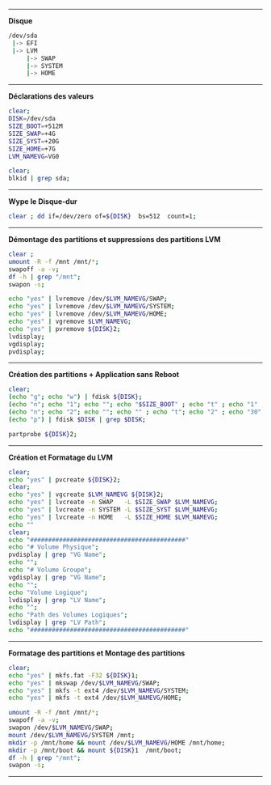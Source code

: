 
--------------------------------------------------------------------------------
**Disque**
```bash
/dev/sda
 |-> EFI
 |-> LVM
     |-> SWAP
     |-> SYSTEM
     |-> HOME
 ``` 

--------------------------------------------------------------------------------
**Déclarations des valeurs**
```bash
clear;
DISK=/dev/sda
SIZE_BOOT=+512M
SIZE_SWAP=+4G
SIZE_SYST=+20G
SIZE_HOME=+7G
LVM_NAMEVG=VG0
```

```bash
clear;
blkid | grep sda;
```

--------------------------------------------------------------------------------
**Wype le Disque-dur**
```bash
clear ; dd if=/dev/zero of=${DISK}  bs=512  count=1;
```

--------------------------------------------------------------------------------

**Démontage des partitions et suppressions des partitions LVM**
```bash
clear ;
umount -R -f /mnt /mnt/*;
swapoff -a -v;
df -h | grep "/mnt";
swapon -s;

echo "yes" | lvremove /dev/$LVM_NAMEVG/SWAP;
echo "yes" | lvremove /dev/$LVM_NAMEVG/SYSTEM;
echo "yes" | lvremove /dev/$LVM_NAMEVG/HOME;
echo "yes" | vgremove $LVM_NAMEVG;
echo "yes" | pvremove ${DISK}2;
lvdisplay;
vgdisplay;
pvdisplay;
```

--------------------------------------------------------------------------------
**Création des partitions + Application sans Reboot**
```bash
clear;
(echo "g"; echo "w") | fdisk ${DISK};
(echo "n"; echo "1"; echo ""; echo "$SIZE_BOOT" ; echo "t" ; echo "1" ; echo "w") | fdisk $DISK;
(echo "n"; echo "2"; echo ""; echo "" ; echo "t"; echo "2" ; echo "30"; echo "w") | fdisk $DISK;
(echo "p") | fdisk $DISK | grep $DISK;

partprobe ${DISK}2;
```

--------------------------------------------------------------------------------

**Création et Formatage du LVM**
```bash
clear;
echo "yes" | pvcreate ${DISK}2;
clear;
echo "yes" | vgcreate $LVM_NAMEVG ${DISK}2;
echo "yes" | lvcreate -n SWAP   -L $SIZE_SWAP $LVM_NAMEVG;
echo "yes" | lvcreate -n SYSTEM -L $SIZE_SYST $LVM_NAMEVG;
echo "yes" | lvcreate -n HOME   -L $SIZE_HOME $LVM_NAMEVG;
echo ""
clear;
echo "###########################################"
echo "# Volume Physique";
pvdisplay | grep "VG Name";
echo "";
echo "# Volume Groupe";
vgdisplay | grep "VG Name";
echo "";
echo "Volume Logique";
lvdisplay | grep "LV Name";
echo "";
echo "Path des Volumes Logiques";
lvdisplay | grep "LV Path";
echo "###########################################"
```

--------------------------------------------------------------------------------
**Formatage des partitions et Montage des partitions**
```bash
clear;
echo "yes" | mkfs.fat -F32 ${DISK}1;
echo "yes" | mkswap /dev/$LVM_NAMEVG/SWAP;
echo "yes" | mkfs -t ext4 /dev/$LVM_NAMEVG/SYSTEM;
echo "yes" | mkfs -t ext4 /dev/$LVM_NAMEVG/HOME;

umount -R -f /mnt /mnt/*;
swapoff -a -v;
swapon /dev/$LVM_NAMEVG/SWAP;
mount /dev/$LVM_NAMEVG/SYSTEM /mnt;
mkdir -p /mnt/home && mount /dev/$LVM_NAMEVG/HOME /mnt/home;
mkdir -p /mnt/boot && mount ${DISK}1  /mnt/boot;
df -h | grep "/mnt";
swapon -s;
```
--------------------------------------------------------------------------------

